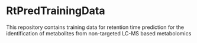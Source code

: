 # RtPredTrainingData
This repository contains training data for retention time prediction for the identification of metabolites from non-targeted LC-MS based metabolomics
